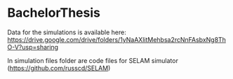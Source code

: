 # BachelorThesis


Data for the simulations is available here: https://drive.google.com/drive/folders/1yNaAXlitMehbsa2rcNnFAsbxNg8ThO-V?usp=sharing

In simulation files folder are code files for SELAM simulator (https://github.com/russcd/SELAM)
